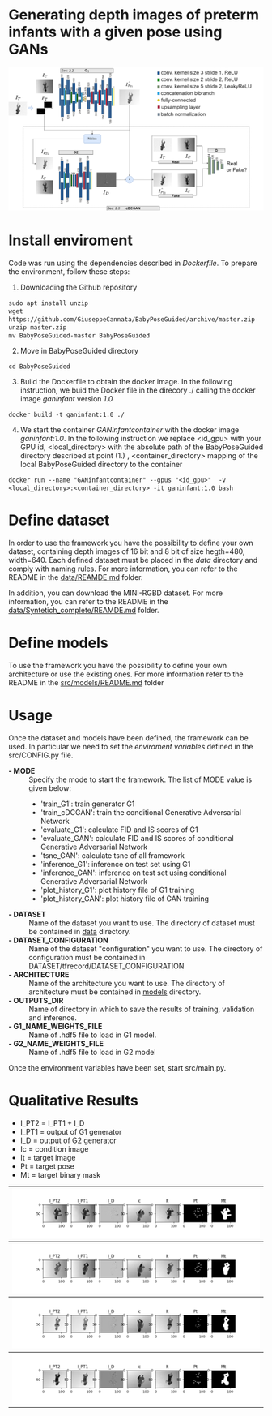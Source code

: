
# Generating depth images of preterm infants with a given pose using GANs

<img src="./resources/workflow.png">

# Install enviroment

Code was run using the dependencies described in <i>Dockerfile</i>. To prepare the environment, follow these steps:

1. Downloading the Github repository
```
sudo apt install unzip
wget https://github.com/GiuseppeCannata/BabyPoseGuided/archive/master.zip
unzip master.zip
mv BabyPoseGuided-master BabyPoseGuided
```
2. Move in BabyPoseGuided directory
```
cd BabyPoseGuided
```
3. Build the Dockerfile to obtain the docker image. In the following instruction, we buid the Docker file in the direcory ./ calling the docker image <i>ganinfant</i> version <i>1.0</i>
```
docker build -t ganinfant:1.0 ./
```
4. We start the container <i>GANinfantcontainer</i> with the docker image <i>ganinfant:1.0</i>. 
In the following instruction we replace <id_gpu> with your GPU id, <local_directory> with the absolute path of the 
BabyPoseGuided directory described at point (1.) , <container_directory> mapping of the local BabyPoseGuided 
directory to the container
```
docker run --name "GANinfantcontainer" --gpus "<id_gpu>"  -v <local_directory>:<container_directory> -it ganinfant:1.0 bash 
```

# Define dataset
In order to use the framework you have the possibility to define your own dataset, containing depth images of 16 bit and 8 bit of size hegth=480, width=640. Each defined dataset must be placed in the <i>data</i> directory and comply with naming rules. 
For more information, you can refer to the README in the 
<a href="https://github.com/GiuseppeCannata/BabyPoseGuided/tree/master/data">data/REAMDE.md</a> folder.

In addition, you can download the MINI-RGBD dataset. 
For more information, you can refer to the README in the 
<a href="https://github.com/GiuseppeCannata/BabyPoseGuided/tree/master/data/Syntetich_complete">data/Syntetich_complete/REAMDE.md</a> folder.

# Define models
To use the framework you have the possibility to define your own architecture or use the existing ones.
For more information refer to the README in the 
<a href="https://github.com/GiuseppeCannata/BabyPoseGuided/tree/master/src/models">src/models/README.md</a> folder

# Usage
Once the dataset and models have been defined, the framework can be used.
In particular we need to set the <i>enviroment variables</i> defined in the src/CONFIG.py file.

<dl>
<dt><b>- MODE</b></dt>
<dd>
Specify the mode to start the framework. The list of MODE value is given below:
    <ul>
        <li>'train_G1': train generator G1 </li> 
        <li>'train_cDCGAN': train the conditional Generative Adversarial Network </li>
        <li>'evaluate_G1': calculate FID and IS scores of G1 </li>
        <li>'evaluate_GAN': calculate FID and IS scores of conditional Generative Adversarial Network </li>
        <li>'tsne_GAN': calculate tsne of all framework </li>
        <li>'inference_G1': inference on test set using G1 </li>
        <li>'inference_GAN': inference on test set using conditional Generative Adversarial Network </li>
		<li>'plot_history_G1':  plot history file of G1 training</li>
		<li>'plot_history_GAN': plot history file of GAN training</li>
    </ul>
</dd>

<dt><b>- DATASET</b></dt>
<dd>
Name of the dataset you want to use. 
The directory of dataset must be contained in <a href="https://github.com/GiuseppeCannata/BabyPoseGuided/tree/master/data">data</a> directory.
</dd>

<dt><b>- DATASET_CONFIGURATION</b></dt>
<dd>
Name of the dataset "configuration" you want to use. 
The directory of configuration must be contained in DATASET/tfrecord/DATASET_CONFIGURATION
</dd>

<dt><b>- ARCHITECTURE</b></dt>
<dd>
Name of the architecture you want to use. 
The directory of architecture must be contained in <a href="https://github.com/GiuseppeCannata/BabyPoseGuided/tree/master/src/models">models</a> directory.
</dd>

<dt><b>- OUTPUTS_DIR</b></dt>
<dd>
Name of directory in which to save the results of training, validation and inference.
</dd>

<dt><b>- G1_NAME_WEIGHTS_FILE </b></dt>
<dd>
Name of .hdf5 file to load in G1 model. 
</dd>

<dt><b>- G2_NAME_WEIGHTS_FILE</b></dt>
<dd>
Name of .hdf5 file to load in G2 model
</dd>

</dl>

Once the environment variables have been set, start src/main.py.


# Qualitative Results

<ul>
	<li> I_PT2 = I_PT1 + I_D </li>
	<li> I_PT1 = output of G1 generator </li>
	<li> I_D = output of G2 generator </li>
	<li> Ic = condition image </li>
	<li> It = target image </li>
	<li> Pt = target pose </li>
	<li> Mt = target binary mask </li>
</ul>

<table>
    <tr><th><img src="./resources/220-pz108_00100-pz104_00100.png"></th></tr>
	<tr><th><img src="./resources/231-pz108_00155-pz104_00155.png"></th></tr>
	<tr><th><img src="./resources/362-pz108_00810-pz104_00810.png"></th></tr>
	<tr><th><img src="./resources/389-pz108_00945-pz104_00945.png"></th></tr>
</table>





